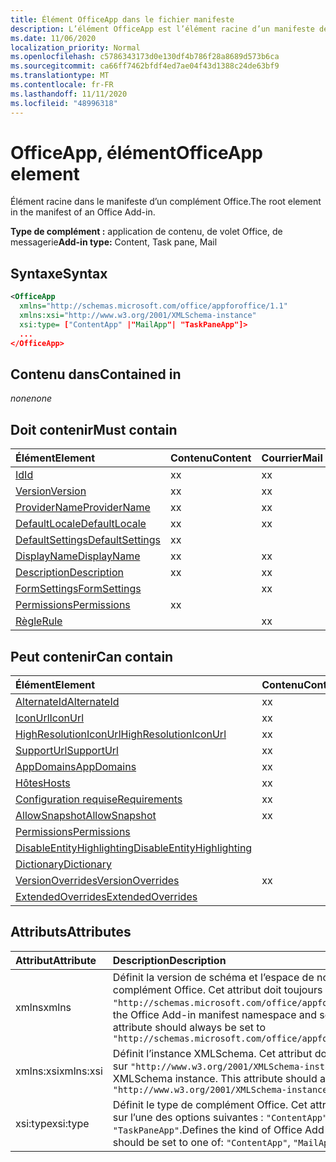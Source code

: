 ```yaml
---
title: Élément OfficeApp dans le fichier manifeste
description: L’élément OfficeApp est l’élément racine d’un manifeste de complément Office.
ms.date: 11/06/2020
localization_priority: Normal
ms.openlocfilehash: c5786343173d0e130df4b786f28a8689d573b6ca
ms.sourcegitcommit: ca66ff7462bfdf4ed7ae04f43d1388c24de63bf9
ms.translationtype: MT
ms.contentlocale: fr-FR
ms.lasthandoff: 11/11/2020
ms.locfileid: "48996318"
---
```

# <a name="officeapp-element"></a><span data-ttu-id="3418e-103">OfficeApp, élément</span><span class="sxs-lookup"><span data-stu-id="3418e-103">OfficeApp element</span></span>

<span data-ttu-id="3418e-104">Élément racine dans le manifeste d’un complément Office.</span><span class="sxs-lookup"><span data-stu-id="3418e-104">The root element in the manifest of an Office Add-in.</span></span>

<span data-ttu-id="3418e-105">**Type de complément :** application de contenu, de volet Office, de messagerie</span><span class="sxs-lookup"><span data-stu-id="3418e-105">**Add-in type:** Content, Task pane, Mail</span></span>

## <a name="syntax"></a><span data-ttu-id="3418e-106">Syntaxe</span><span class="sxs-lookup"><span data-stu-id="3418e-106">Syntax</span></span>

```XML
<OfficeApp 
  xmlns="http://schemas.microsoft.com/office/appforoffice/1.1" 
  xmlns:xsi="http://www.w3.org/2001/XMLSchema-instance" 
  xsi:type= ["ContentApp" |"MailApp"| "TaskPaneApp"]>
  ...
</OfficeApp>
```

## <a name="contained-in"></a><span data-ttu-id="3418e-107">Contenu dans</span><span class="sxs-lookup"><span data-stu-id="3418e-107">Contained in</span></span>

 <span data-ttu-id="3418e-108">_none_</span><span class="sxs-lookup"><span data-stu-id="3418e-108">_none_</span></span>

## <a name="must-contain"></a><span data-ttu-id="3418e-109">Doit contenir</span><span class="sxs-lookup"><span data-stu-id="3418e-109">Must contain</span></span>

|<span data-ttu-id="3418e-110">Élément</span><span class="sxs-lookup"><span data-stu-id="3418e-110">Element</span></span>|<span data-ttu-id="3418e-111">Contenu</span><span class="sxs-lookup"><span data-stu-id="3418e-111">Content</span></span>|<span data-ttu-id="3418e-112">Courrier</span><span class="sxs-lookup"><span data-stu-id="3418e-112">Mail</span></span>|<span data-ttu-id="3418e-113">TaskPane</span><span class="sxs-lookup"><span data-stu-id="3418e-113">TaskPane</span></span>|
|:-----|:-----|:-----|:-----|
|[<span data-ttu-id="3418e-114">Id</span><span class="sxs-lookup"><span data-stu-id="3418e-114">Id</span></span>](id.md)|<span data-ttu-id="3418e-115">x</span><span class="sxs-lookup"><span data-stu-id="3418e-115">x</span></span>|<span data-ttu-id="3418e-116">x</span><span class="sxs-lookup"><span data-stu-id="3418e-116">x</span></span>|<span data-ttu-id="3418e-117">x</span><span class="sxs-lookup"><span data-stu-id="3418e-117">x</span></span>|
|[<span data-ttu-id="3418e-118">Version</span><span class="sxs-lookup"><span data-stu-id="3418e-118">Version</span></span>](version.md)|<span data-ttu-id="3418e-119">x</span><span class="sxs-lookup"><span data-stu-id="3418e-119">x</span></span>|<span data-ttu-id="3418e-120">x</span><span class="sxs-lookup"><span data-stu-id="3418e-120">x</span></span>|<span data-ttu-id="3418e-121">x</span><span class="sxs-lookup"><span data-stu-id="3418e-121">x</span></span>|
|[<span data-ttu-id="3418e-122">ProviderName</span><span class="sxs-lookup"><span data-stu-id="3418e-122">ProviderName</span></span>](providername.md)|<span data-ttu-id="3418e-123">x</span><span class="sxs-lookup"><span data-stu-id="3418e-123">x</span></span>|<span data-ttu-id="3418e-124">x</span><span class="sxs-lookup"><span data-stu-id="3418e-124">x</span></span>|<span data-ttu-id="3418e-125">x</span><span class="sxs-lookup"><span data-stu-id="3418e-125">x</span></span>|
|[<span data-ttu-id="3418e-126">DefaultLocale</span><span class="sxs-lookup"><span data-stu-id="3418e-126">DefaultLocale</span></span>](defaultlocale.md)|<span data-ttu-id="3418e-127">x</span><span class="sxs-lookup"><span data-stu-id="3418e-127">x</span></span>|<span data-ttu-id="3418e-128">x</span><span class="sxs-lookup"><span data-stu-id="3418e-128">x</span></span>|<span data-ttu-id="3418e-129">x</span><span class="sxs-lookup"><span data-stu-id="3418e-129">x</span></span>|
|[<span data-ttu-id="3418e-130">DefaultSettings</span><span class="sxs-lookup"><span data-stu-id="3418e-130">DefaultSettings</span></span>](defaultsettings.md)|<span data-ttu-id="3418e-131">x</span><span class="sxs-lookup"><span data-stu-id="3418e-131">x</span></span>||<span data-ttu-id="3418e-132">x</span><span class="sxs-lookup"><span data-stu-id="3418e-132">x</span></span>|
|[<span data-ttu-id="3418e-133">DisplayName</span><span class="sxs-lookup"><span data-stu-id="3418e-133">DisplayName</span></span>](displayname.md)|<span data-ttu-id="3418e-134">x</span><span class="sxs-lookup"><span data-stu-id="3418e-134">x</span></span>|<span data-ttu-id="3418e-135">x</span><span class="sxs-lookup"><span data-stu-id="3418e-135">x</span></span>|<span data-ttu-id="3418e-136">x</span><span class="sxs-lookup"><span data-stu-id="3418e-136">x</span></span>|
|[<span data-ttu-id="3418e-137">Description</span><span class="sxs-lookup"><span data-stu-id="3418e-137">Description</span></span>](description.md)|<span data-ttu-id="3418e-138">x</span><span class="sxs-lookup"><span data-stu-id="3418e-138">x</span></span>|<span data-ttu-id="3418e-139">x</span><span class="sxs-lookup"><span data-stu-id="3418e-139">x</span></span>|<span data-ttu-id="3418e-140">x</span><span class="sxs-lookup"><span data-stu-id="3418e-140">x</span></span>|
|[<span data-ttu-id="3418e-141">FormSettings</span><span class="sxs-lookup"><span data-stu-id="3418e-141">FormSettings</span></span>](formsettings.md)||<span data-ttu-id="3418e-142">x</span><span class="sxs-lookup"><span data-stu-id="3418e-142">x</span></span>||
|[<span data-ttu-id="3418e-143">Permissions</span><span class="sxs-lookup"><span data-stu-id="3418e-143">Permissions</span></span>](permissions.md)|<span data-ttu-id="3418e-144">x</span><span class="sxs-lookup"><span data-stu-id="3418e-144">x</span></span>||<span data-ttu-id="3418e-145">x</span><span class="sxs-lookup"><span data-stu-id="3418e-145">x</span></span>|
|[<span data-ttu-id="3418e-146">Règle</span><span class="sxs-lookup"><span data-stu-id="3418e-146">Rule</span></span>](rule.md)||<span data-ttu-id="3418e-147">x</span><span class="sxs-lookup"><span data-stu-id="3418e-147">x</span></span>||

## <a name="can-contain"></a><span data-ttu-id="3418e-148">Peut contenir</span><span class="sxs-lookup"><span data-stu-id="3418e-148">Can contain</span></span>

|<span data-ttu-id="3418e-149">Élément</span><span class="sxs-lookup"><span data-stu-id="3418e-149">Element</span></span>|<span data-ttu-id="3418e-150">Contenu</span><span class="sxs-lookup"><span data-stu-id="3418e-150">Content</span></span>|<span data-ttu-id="3418e-151">Courrier</span><span class="sxs-lookup"><span data-stu-id="3418e-151">Mail</span></span>|<span data-ttu-id="3418e-152">TaskPane</span><span class="sxs-lookup"><span data-stu-id="3418e-152">TaskPane</span></span>|
|:-----|:-----|:-----|:-----|
|[<span data-ttu-id="3418e-153">AlternateId</span><span class="sxs-lookup"><span data-stu-id="3418e-153">AlternateId</span></span>](alternateid.md)|<span data-ttu-id="3418e-154">x</span><span class="sxs-lookup"><span data-stu-id="3418e-154">x</span></span>|<span data-ttu-id="3418e-155">x</span><span class="sxs-lookup"><span data-stu-id="3418e-155">x</span></span>|<span data-ttu-id="3418e-156">x</span><span class="sxs-lookup"><span data-stu-id="3418e-156">x</span></span>|
|[<span data-ttu-id="3418e-157">IconUrl</span><span class="sxs-lookup"><span data-stu-id="3418e-157">IconUrl</span></span>](iconurl.md)|<span data-ttu-id="3418e-158">x</span><span class="sxs-lookup"><span data-stu-id="3418e-158">x</span></span>|<span data-ttu-id="3418e-159">x</span><span class="sxs-lookup"><span data-stu-id="3418e-159">x</span></span>|<span data-ttu-id="3418e-160">x</span><span class="sxs-lookup"><span data-stu-id="3418e-160">x</span></span>|
|[<span data-ttu-id="3418e-161">HighResolutionIconUrl</span><span class="sxs-lookup"><span data-stu-id="3418e-161">HighResolutionIconUrl</span></span>](highresolutioniconurl.md)|<span data-ttu-id="3418e-162">x</span><span class="sxs-lookup"><span data-stu-id="3418e-162">x</span></span>|<span data-ttu-id="3418e-163">x</span><span class="sxs-lookup"><span data-stu-id="3418e-163">x</span></span>|<span data-ttu-id="3418e-164">x</span><span class="sxs-lookup"><span data-stu-id="3418e-164">x</span></span>|
|[<span data-ttu-id="3418e-165">SupportUrl</span><span class="sxs-lookup"><span data-stu-id="3418e-165">SupportUrl</span></span>](supporturl.md)|<span data-ttu-id="3418e-166">x</span><span class="sxs-lookup"><span data-stu-id="3418e-166">x</span></span>|<span data-ttu-id="3418e-167">x</span><span class="sxs-lookup"><span data-stu-id="3418e-167">x</span></span>|<span data-ttu-id="3418e-168">x</span><span class="sxs-lookup"><span data-stu-id="3418e-168">x</span></span>|
|[<span data-ttu-id="3418e-169">AppDomains</span><span class="sxs-lookup"><span data-stu-id="3418e-169">AppDomains</span></span>](appdomains.md)|<span data-ttu-id="3418e-170">x</span><span class="sxs-lookup"><span data-stu-id="3418e-170">x</span></span>|<span data-ttu-id="3418e-171">x</span><span class="sxs-lookup"><span data-stu-id="3418e-171">x</span></span>|<span data-ttu-id="3418e-172">x</span><span class="sxs-lookup"><span data-stu-id="3418e-172">x</span></span>|
|[<span data-ttu-id="3418e-173">Hôtes</span><span class="sxs-lookup"><span data-stu-id="3418e-173">Hosts</span></span>](hosts.md)|<span data-ttu-id="3418e-174">x</span><span class="sxs-lookup"><span data-stu-id="3418e-174">x</span></span>|<span data-ttu-id="3418e-175">x</span><span class="sxs-lookup"><span data-stu-id="3418e-175">x</span></span>|<span data-ttu-id="3418e-176">x</span><span class="sxs-lookup"><span data-stu-id="3418e-176">x</span></span>|
|[<span data-ttu-id="3418e-177">Configuration requise</span><span class="sxs-lookup"><span data-stu-id="3418e-177">Requirements</span></span>](requirements.md)|<span data-ttu-id="3418e-178">x</span><span class="sxs-lookup"><span data-stu-id="3418e-178">x</span></span>|<span data-ttu-id="3418e-179">x</span><span class="sxs-lookup"><span data-stu-id="3418e-179">x</span></span>|<span data-ttu-id="3418e-180">x</span><span class="sxs-lookup"><span data-stu-id="3418e-180">x</span></span>|
|[<span data-ttu-id="3418e-181">AllowSnapshot</span><span class="sxs-lookup"><span data-stu-id="3418e-181">AllowSnapshot</span></span>](allowsnapshot.md)|<span data-ttu-id="3418e-182">x</span><span class="sxs-lookup"><span data-stu-id="3418e-182">x</span></span>|||
|[<span data-ttu-id="3418e-183">Permissions</span><span class="sxs-lookup"><span data-stu-id="3418e-183">Permissions</span></span>](permissions.md)||<span data-ttu-id="3418e-184">x</span><span class="sxs-lookup"><span data-stu-id="3418e-184">x</span></span>||
|[<span data-ttu-id="3418e-185">DisableEntityHighlighting</span><span class="sxs-lookup"><span data-stu-id="3418e-185">DisableEntityHighlighting</span></span>](disableentityhighlighting.md)||<span data-ttu-id="3418e-186">x</span><span class="sxs-lookup"><span data-stu-id="3418e-186">x</span></span>||
|[<span data-ttu-id="3418e-187">Dictionary</span><span class="sxs-lookup"><span data-stu-id="3418e-187">Dictionary</span></span>](dictionary.md)|||<span data-ttu-id="3418e-188">x</span><span class="sxs-lookup"><span data-stu-id="3418e-188">x</span></span>|
|[<span data-ttu-id="3418e-189">VersionOverrides</span><span class="sxs-lookup"><span data-stu-id="3418e-189">VersionOverrides</span></span>](versionoverrides.md)|<span data-ttu-id="3418e-190">x</span><span class="sxs-lookup"><span data-stu-id="3418e-190">x</span></span>|<span data-ttu-id="3418e-191">x</span><span class="sxs-lookup"><span data-stu-id="3418e-191">x</span></span>|<span data-ttu-id="3418e-192">x</span><span class="sxs-lookup"><span data-stu-id="3418e-192">x</span></span>|
|[<span data-ttu-id="3418e-193">ExtendedOverrides</span><span class="sxs-lookup"><span data-stu-id="3418e-193">ExtendedOverrides</span></span>](extendedoverrides.md)|||<span data-ttu-id="3418e-194">x</span><span class="sxs-lookup"><span data-stu-id="3418e-194">x</span></span>|

## <a name="attributes"></a><span data-ttu-id="3418e-195">Attributs</span><span class="sxs-lookup"><span data-stu-id="3418e-195">Attributes</span></span>

|<span data-ttu-id="3418e-196">Attribut</span><span class="sxs-lookup"><span data-stu-id="3418e-196">Attribute</span></span>|<span data-ttu-id="3418e-197">Description</span><span class="sxs-lookup"><span data-stu-id="3418e-197">Description</span></span>|
|:-----|:-----|
|<span data-ttu-id="3418e-198">xmlns</span><span class="sxs-lookup"><span data-stu-id="3418e-198">xmlns</span></span>|<span data-ttu-id="3418e-p101">Définit la version de schéma et l’espace de noms du manifeste de complément Office. Cet attribut doit toujours être défini sur `"http://schemas.microsoft.com/office/appforoffice/1.1"`.</span><span class="sxs-lookup"><span data-stu-id="3418e-p101">Defines the Office Add-in manifest namespace and schema version. This attribute should always be set to  `"http://schemas.microsoft.com/office/appforoffice/1.1"`</span></span>|
|<span data-ttu-id="3418e-201">xmlns:xsi</span><span class="sxs-lookup"><span data-stu-id="3418e-201">xmlns:xsi</span></span>|<span data-ttu-id="3418e-p102">Définit l’instance XMLSchema. Cet attribut doit toujours être défini sur `"http://www.w3.org/2001/XMLSchema-instance"`.</span><span class="sxs-lookup"><span data-stu-id="3418e-p102">Defines the XMLSchema instance. This attribute should always be set to  `"http://www.w3.org/2001/XMLSchema-instance"`</span></span>|
|<span data-ttu-id="3418e-204">xsi:type</span><span class="sxs-lookup"><span data-stu-id="3418e-204">xsi:type</span></span>|<span data-ttu-id="3418e-p103">Définit le type de complément Office. Cet attribut doit être défini sur l’une des options suivantes : `"ContentApp"`, `"MailApp"` ou `"TaskPaneApp"`.</span><span class="sxs-lookup"><span data-stu-id="3418e-p103">Defines the kind of Office Add-in. This attribute should be set to one of:  `"ContentApp"`,  `"MailApp"`, or  `"TaskPaneApp"`</span></span>|
